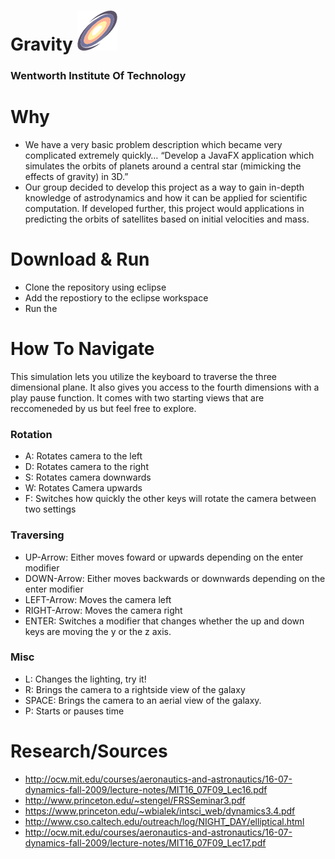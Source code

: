 # Gravity ![Galaxy Logo](https://github.com/alexanderepstein/3-D-Gravity/blob/master/galaxy.png)

### Wentworth Institute Of Technology

# Why
* We have a very basic problem description which became very complicated extremely quickly…
“Develop a JavaFX application which simulates the orbits of planets around a central star (mimicking the effects of gravity) in 3D.”
* Our group decided to develop this project as a way to gain in-depth knowledge of astrodynamics and how it can be applied for scientific computation. If developed further, this project would applications in predicting the orbits of satellites based on initial velocities and mass.

# Download & Run
* Clone the repository using eclipse
* Add the repostiory to the eclipse workspace
* Run the 


# How To Navigate
This simulation lets you utilize the keyboard to traverse the three dimensional plane.  It also gives you access to the fourth dimensions with a play pause function. It comes with two starting views that are reccomeneded by us but feel free to explore.

### Rotation

* A: Rotates camera to the left
* D: Rotates camera to the right
* S: Rotates camera downwards
* W: Rotates Camera upwards
* F: Switches how quickly the other keys will rotate the camera between two settings

### Traversing

* UP-Arrow: Either moves foward or upwards depending on the enter modifier
* DOWN-Arrow: Either moves backwards or downwards depending on the enter modifier
* LEFT-Arrow: Moves the camera left
* RIGHT-Arrow: Moves the camera right
* ENTER: Switches a modifier that changes whether the up and down keys are moving the y or the z axis.

### Misc

* L: Changes the lighting, try it!
* R: Brings the camera to a rightside view of the galaxy
* SPACE: Brings the camera to an aerial view of the galaxy.
* P: Starts or pauses time 

# Research/Sources

* http://ocw.mit.edu/courses/aeronautics-and-astronautics/16-07-dynamics-fall-2009/lecture-notes/MIT16_07F09_Lec16.pdf
* http://www.princeton.edu/~stengel/FRSSeminar3.pdf
* https://www.princeton.edu/~wbialek/intsci_web/dynamics3.4.pdf
* http://www.cso.caltech.edu/outreach/log/NIGHT_DAY/elliptical.html
* http://ocw.mit.edu/courses/aeronautics-and-astronautics/16-07-dynamics-fall-2009/lecture-notes/MIT16_07F09_Lec17.pdf
